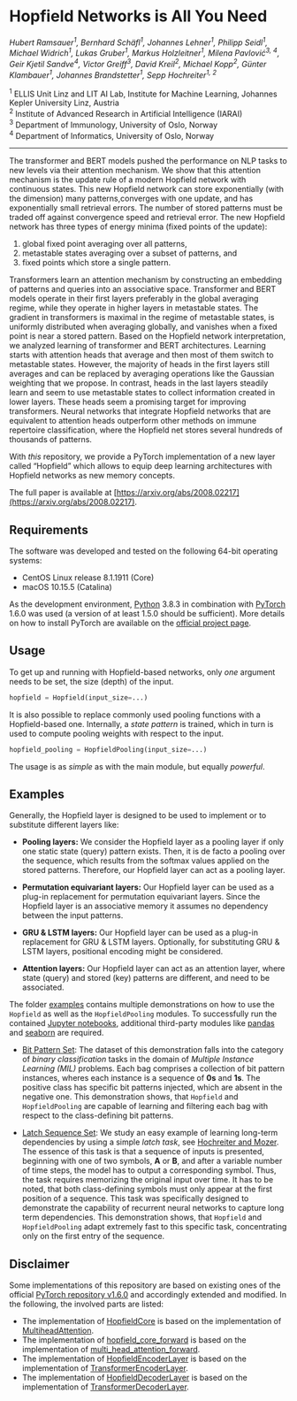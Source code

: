 # Hopfield Networks is All You Need

_Hubert Ramsauer<sup>1</sup>,
Bernhard Schäfl<sup>1</sup>,
Johannes Lehner<sup>1</sup>,
Philipp Seidl<sup>1</sup>,
Michael Widrich<sup>1</sup>,
Lukas Gruber<sup>1</sup>,
Markus Holzleitner<sup>1</sup>,
Milena Pavlović<sup>3, 4</sup>,
Geir Kjetil Sandve<sup>4</sup>,
Victor Greiff<sup>3</sup>,
David Kreil<sup>2</sup>,
Michael Kopp<sup>2</sup>,
Günter Klambauer<sup>1</sup>,
Johannes Brandstetter<sup>1</sup>,
Sepp Hochreiter<sup>1, 2</sup>_

<sup>1</sup> ELLIS Unit Linz and LIT AI Lab, Institute for Machine Learning, Johannes Kepler University Linz, Austria  
<sup>2</sup> Institute of Advanced Research in Artificial Intelligence (IARAI)  
<sup>3</sup> Department of Immunology, University of Oslo, Norway  
<sup>4</sup> Department of Informatics, University of Oslo, Norway  

---

The transformer and BERT models pushed the performance on NLP tasks to new levels via their attention mechanism. We show
that this attention mechanism is the update rule of a modern Hopfield network with continuous states. This new Hopfield
network can store exponentially (with the dimension) many patterns,converges with one update, and has exponentially
small retrieval errors. The number of stored patterns must be traded off against convergence speed and retrieval error.
The new Hopfield network has three types of energy minima (fixed points of the update):

1. global fixed point averaging over all patterns,
2. metastable states averaging over a subset of patterns, and
3. fixed points which store a single pattern.

Transformers learn an attention mechanism by constructing an embedding of patterns and queries into an associative
space. Transformer and BERT models operate in their first layers preferably in the global averaging regime, while they
operate in higher layers in metastable states. The gradient in transformers is maximal in the regime of metastable
states, is uniformly distributed when averaging globally, and vanishes when a fixed point is near a stored pattern.
Based on the Hopfield network interpretation, we analyzed learning of transformer and BERT architectures. Learning starts
with attention heads that average and then most of them switch to metastable states. However, the majority of heads in
the first layers still averages and can be replaced by averaging operations like the Gaussian weighting that we propose.
In contrast, heads in the last layers steadily learn and seem to use metastable states to collect information created in
lower layers. These heads seem a promising target for improving transformers. Neural networks that integrate Hopfield
networks that are equivalent to attention heads outperform other methods on immune repertoire classification, where the
Hopfield net stores several hundreds of thousands of patterns.

With _this_ repository, we provide a PyTorch implementation of a new layer called
“Hopfield” which allows to equip deep learning architectures with Hopfield networks as new memory concepts.

The full paper is available at [https://arxiv.org/abs/2008.02217](https://arxiv.org/abs/2008.02217).

## Requirements

The software was developed and tested on the following 64-bit operating systems:

- CentOS Linux release 8.1.1911 (Core)
- macOS 10.15.5 (Catalina)

As the development environment, [Python](https://www.python.org) 3.8.3 in combination with [PyTorch](https://pytorch.org) 1.6.0 was used (a version of at least 1.5.0 should be sufficient). More details on how to install PyTorch are available on the [official project page](https://pytorch.org).

## Usage

To get up and running with Hopfield-based networks, only <i>one</i> argument needs to be set, the size (depth) of the input.

```python
hopfield = Hopfield(input_size=...)
```

It is also possible to replace commonly used pooling functions with a Hopfield-based one. Internally, a <i>state pattern</i> is trained, which in turn is used to compute pooling weights with respect to the input.

```python
hopfield_pooling = HopfieldPooling(input_size=...)
```

The usage is as <i>simple</i> as with the main module, but equally <i>powerful</i>.

## Examples

Generally, the Hopfield layer is designed to be used to implement or to substitute different layers like:

- <b>Pooling layers:</b> We consider the Hopfield layer as a pooling layer if only one static state (query) pattern exists. Then, it is de facto a pooling over the sequence, which results from the softmax values applied on the stored patterns. Therefore, our Hopfield layer can act as a pooling layer.

- <b>Permutation equivariant layers:</b> Our Hopfield layer can be used as a plug-in replacement for permutation equivariant layers. Since the Hopfield layer is an associative memory it assumes no dependency between the input patterns.

- <b>GRU & LSTM layers:</b> Our Hopfield layer can be used as a plug-in replacement for GRU & LSTM layers. Optionally, for substituting GRU & LSTM layers, positional encoding might be considered.

- <b>Attention layers:</b>  Our Hopfield layer can act as an attention layer, where state (query) and stored (key) patterns are different, and need to be associated.

The folder [examples](examples/) contains multiple demonstrations on how to use the <code>Hopfield</code> as well as the <code>HopfieldPooling</code> modules. To successfully run the contained [Jupyter notebooks](https://jupyter.org), additional third-party modules like [pandas](https://pandas.pydata.org) and [seaborn](https://seaborn.pydata.org) are required.

- [Bit Pattern Set](examples/bit_pattern_demo.ipynb): The dataset of this demonstration falls into the category of <i>binary classification</i> tasks in the domain of <i>Multiple Instance Learning (MIL)</i> problems. Each bag comprises a collection of bit pattern instances, wheres each instance is a sequence of <b>0s</b> and <b>1s</b>. The positive class has specific bit patterns injected, which are absent in the negative one. This demonstration shows, that <code>Hopfield</code> and <code>HopfieldPooling</code> are capable of learning and filtering each bag with respect to the class-defining bit patterns.

- [Latch Sequence Set](examples/latch_sequence_demo.ipynb): We study an easy example of learning long-term dependencies by using a simple <i>latch task</i>, see [Hochreiter and Mozer](https://link.springer.com/chapter/10.1007/3-540-44668-0_92). The essence of this task is that a sequence of inputs is presented, beginning with one of two symbols, <b>A</b> or <b>B</b>, and after a variable number of time steps, the model has to output a corresponding symbol. Thus, the task requires memorizing the original input over time. It has to be noted, that both class-defining symbols must only appear at the first position of a sequence. This task was specifically designed to demonstrate the capability of recurrent neural networks to capture long term dependencies. This demonstration shows, that <code>Hopfield</code> and <code>HopfieldPooling</code> adapt extremely fast to this specific task, concentrating only on the first entry of the sequence.

## Disclaimer

Some implementations of this repository are based on existing ones of the official [PyTorch repository v1.6.0](https://github.com/pytorch/pytorch/tree/v1.6.0) and accordingly extended and modified. In the following, the involved parts are listed:

- The implementation of [HopfieldCore](modules/activation.py#L11) is based on the implementation of [MultiheadAttention](https://github.com/pytorch/pytorch/blob/b31f58de6fa8bbda5353b3c77d9be4914399724d/torch/nn/modules/activation.py#L771).
- The implementation of [hopfield_core_forward](modules/functional.py#L8) is based on the implementation of [multi_head_attention_forward](https://github.com/pytorch/pytorch/blob/b31f58de6fa8bbda5353b3c77d9be4914399724d/torch/nn/functional.py#L3854).
- The implementation of [HopfieldEncoderLayer](modules/transformer.py#L12) is based on the implementation of [TransformerEncoderLayer](https://github.com/pytorch/pytorch/blob/b31f58de6fa8bbda5353b3c77d9be4914399724d/torch/nn/modules/transformer.py#L241).
- The implementation of [HopfieldDecoderLayer](modules/transformer.py#L88) is based on the implementation of [TransformerDecoderLayer](https://github.com/pytorch/pytorch/blob/b31f58de6fa8bbda5353b3c77d9be4914399724d/torch/nn/modules/transformer.py#L303).